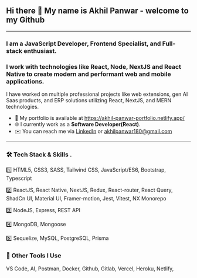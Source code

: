 ## Hi there 👋 My name is Akhil Panwar - welcome to my Github
---

### **I am a JavaScript Developer, Frontend Specialist, and Full-stack enthusiast**.
### I work with technologies like **React**, **Node**, **NextJS** and **React Native** to create modern and performant **web** and **mobile applications**.

I have worked on multiple professional projects like web extensions, gen AI Saas products, and ERP solutions utilizing React, NextJS, and MERN technologies.
- :open_file_folder: My portfolio is available at https://akhil-panwar-portfolio.netlify.app/
- :globe_with_meridians: I currently work as a **Software Developer(React)**.
- :envelope: You can reach me via [LinkedIn](https://www.linkedin.com/in/akhil-panwar-/) or akhilpanwar180@gmail.com
---
### 🛠️ **Tech Stack & Skills** .
:one: HTML5, CSS3, SASS, Tailwind CSS, JavaScript/ES6, Bootstrap, Typescript

:two: ReactJS, React Native, NextJS, Redux, React-router, React Query, ShadCn UI, Material UI, Framer-motion, Jest, Vitest, NX Monorepo

:three: NodeJS, Express, REST API

:four: MongoDB, Mongoose

:five: Sequelize, MySQL, PostgreSQL, Prisma
### 🧰 **Other Tools I Use**  
VS Code, AI, Postman, Docker, Github, Gitlab, Vercel, Heroku, Netlify, 






